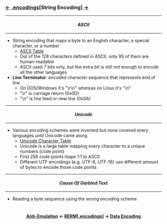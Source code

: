 ### <a href="/contents/anti-analysis/Anti-Emulation.md"><-</a> [.encodings](encodings.md)[__String Encoding__] <a href="Data_Encoding.md">-></a>

---
#### *<p align='center'> ASCII </p>*
---
* String encoding that maps a byte to an English character, a special character, or a number
  * [ASCII Table](http://www.asciitable.com/)
  * Out of the 128 characters defined in ASCII, only 95 of them are human-readable
  * ASCII used 7 bits only, but the extra bit is still not enough to encode all the other languages
* __Line Terminator__: encoded character sequence that represents end of line
  * On DOS/Windows it's "\r\n" whereas on Linux it's "\n"
  * "\r" is carriage return (0x0D)
  * "\n" is line feed or new line (0x0A)

---
#### *<p align='center'> Unicode </p>*
---
* Various encoding schemes were invented but none covered every languages until Unicode came along
  * [Unicode Character Table](https://unicode-table.com/en/#control-character)
  * Unicode is a large table mapping every character to a unique numbers (code point)
  * First 256 code points maps 1:1 to ASCII
  * Different UTF encodings (e.g. UTF-8, UTF-16) use different amount of bytes to encode those code points

---
#### *<p align='center'> Cause Of Garbled Text </p>*
---
* Reading a byte sequence using the wrong encoding scheme

#
<strong><p align='center'><a href="/contents/anti-analysis/Anti-Emulation.md">Anti-Emulation</a> <- <a href="/README.md#-reverse-engineering-reference-manual-beta-">RERM</a>[<a href="encodings.md">.encodings</a>] -> <a href="Data_Encoding.md">Data Encoding</a></p></strong>
